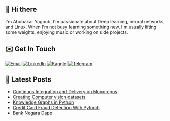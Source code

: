 ## 👋 Hi there

I'm Abubakar Yagoub, I'm passionate about Deep learning, neural networks, and
Linux. When I'm not busy learning something new, I'm usually lifting some
weights, enjoying music or working on side projects.

## ✉️ Get In Touch

[![Email](https://img.shields.io/badge/Email-f1f1f1?style=for-the-badge&logo=gmail&logoColor=0f111a)](mailto:abu@blacksuan19.dev)
[![LinkedIn](https://img.shields.io/badge/LinkedIn-0077B5?style=for-the-badge&logo=linkedin&logoColor=white)](https://www.linkedin.com/in/blacksuan19/)
[![Kaggle](https://img.shields.io/badge/Kaggle-5acfff?style=for-the-badge&logo=kaggle&logoColor=white)](http://kaggle.com/abubakaryagob/)
[![Telegram](https://img.shields.io/badge/Telegram-2CA5E0?style=for-the-badge&logo=telegram&logoColor=white)](https://t.me/blacksuan19)

## 📩 Latest Posts

<!-- BLOG-POST-LIST:START -->
- [Continuos Integration and Delivery on Monorepos](https://blacksuan19.dev/blog/github-actions-monorepos/)
- [Creating Computer vision datasets](https://blacksuan19.dev/blog/creating-datasets/)
- [Knowledge Graphs in Python](https://blacksuan19.dev/projects/Knowledge_Graphs/)
- [Credit Card Fraud Detection With Pytorch](https://blacksuan19.dev/projects/credit-card-fraud-detection-with-pytorch/)
- [Bank Negara Dapp](https://blacksuan19.dev/projects/bank-negara/)
<!-- BLOG-POST-LIST:END -->
